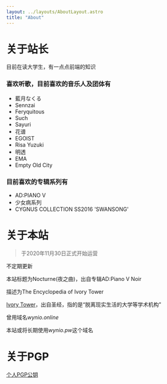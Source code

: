 ```yaml
---
layout: ../layouts/AboutLayout.astro
title: "About"
---
```


# 关于站长

目前在读大学生，有一点点前端的知识

### 喜欢听歌，目前喜欢的音乐人及团体有

+ 藍月なくる
+ Sennzai
+ Feryquitous
+ Such
+ Sayuri
+ 花谱
+ EGOIST
+ Risa Yuzuki
+ 明透
+ EMA
+ Empty Old City

### 目前喜欢的专辑系列有

+ AD:PIANO V
+ 少女病系列
+ CYGNUS COLLECTION SS2016 'SWANSONG'

# 关于本站

> 于2020年11月30日正式开始运营

不定期更新

本站标题为Nocturne(夜之曲)，出自专辑AD:Piano V Noir

描述为The Encyclopedia of Ivory Tower

[Ivory Tower](https://zh.wikipedia.org/wiki/%E8%B1%A1%E7%89%99%E5%A1%94)，出自圣经，指的是“脱离现实生活的大学等学术机构”

曾用域名*wynio.online*

本站或将长期使用*wynio.pw*这个域名

# 关于PGP

[个人PGP公钥](/pgp/pgp.html)
